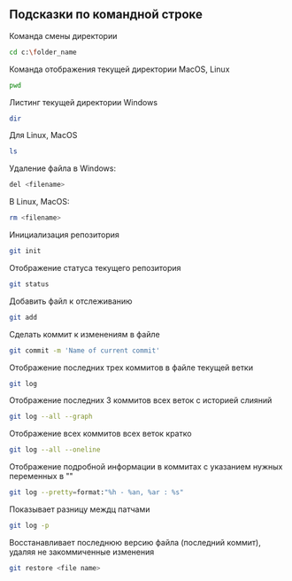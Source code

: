 ## Подсказки по командной строке

Команда смены директории
```sh
cd c:\folder_name
```

Команда отображения текущей директории MacOS, Linux

```sh
pwd
```

Листинг текущей директории Windows
```sh
dir
```
Для Linux, MacOS
```sh
ls
```

Удаление файла в Windows:
```sh
del <filename>
```

В Linux, MacOS:
```sh
rm <filename>
```

Инициализация репозитория
```sh
git init
```

Отображение статуса текущего репозитория
```sh
git status
```

Добавить файл к отслеживанию
```sh
git add
```

Сделать коммит к изменениям в файле
```sh
git commit -m 'Name of current commit'
```

Отображение последних трех коммитов в файле текущей ветки
```sh
git log
```

Отображение последних 3 коммитов всех веток c историей слияний
```sh
git log --all --graph
```

Отображение всех коммитов всех веток кратко
```sh
git log --all --oneline
```

Отображение подробной информации в коммитах с указанием нужных переменных в ""
```sh
git log --pretty=format:"%h - %an, %ar : %s"
```

Показывает разницу междц патчами
```sh
git log -p
```

Восстанавливает последнюю версию файла (последний коммит), удаляя не закоммиченные изменения
```sh
git restore <file name>
```

